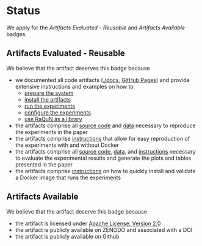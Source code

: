 # Status
We apply for the _Artifacts Evaluated - Reusable_ and _Artifacts Available_ badges.

## Artifacts Evaluated - Reusable
We believe that the artifact deserves this badge because
* we documented all code artifacts ([./docs](docs), [GitHub Pages](https://alexanderschultheiss.github.io/RaQuN/docs/)) 
  and provide extensive instructions and examples on how to
  * [prepare the system](REQUIREMENTS.md) 
  * [install the artifacts](INSTALL.md)
  * [run the experiments](README.md)
  * [configure the experiments](EXPERIMENTS.md)
  * [use RaQuN as a library](README.md)
* the artifacts comprise all [source code](src/main/java/de/variantsync/matching) and [data](experimental_subjects) necessary to reproduce the experiments in the paper
* the artifacts comprise [instructions](EXPERIMENTS.md) that allow for easy reproduction of the experiments with and without Docker
* the artifacts comprise all [source code](result_analysis_python), [data](reported-results.zip), and [instructions](EXPERIMENTS.md) necessary to evaluate the experimental results and generate
      the plots and tables presented in the paper
* the artifacts comprise [instructions](INSTALL.md) on how to quickly install and validate a Docker image that runs the experiments

## Artifacts Available
We believe that the artifact deserve this badge because
* the artifact is licensed under [Apache License, Version 2.0](LICENSE.md)
* the artifact is publicly available on ZENODO and associated with a DOI
* the artifact is publicly available on Github